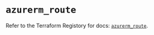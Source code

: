 # `azurerm_route`

Refer to the Terraform Registory for docs: [`azurerm_route`](https://registry.terraform.io/providers/hashicorp/azurerm/3.68.0/docs/resources/route).
